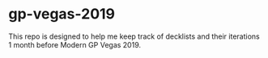 # gp-vegas-2019
This repo is designed to help me keep track of decklists and their iterations 1 month before Modern GP Vegas 2019.
